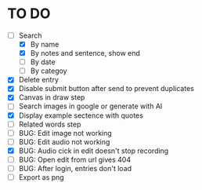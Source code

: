 # TO DO

- [ ] Search
  - [x] By name
  - [x] By notes and sentence, show end
  - [ ] By date
  - [ ] By categoy
- [x] Delete entry
- [x] Disable submit button after send to prevent duplicates
- [x] Canvas in draw step
- [ ] Search images in google or generate with AI
- [x] Display example sectence with quotes
- [ ] Related words step
- [ ] BUG: Edit image not working
- [ ] BUG: Edit audio not working
- [x] BUG: Audio cick in edit doesn't stop recording
- [ ] BUG: Open edit from url gives 404
- [ ] BUG: After login, entries don't load
- [ ] Export as png
